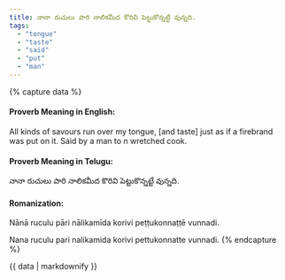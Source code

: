 ```yaml
---
title: నానా రుచులు పారి నాలికమీద కొరివి పెట్టుకొన్నట్టే వున్నది.
tags:
  - "tongue"
  - "taste"
  - "said"
  - "put"
  - "man"
---
```


{% capture data %}
#### Proverb Meaning in English:
All kinds of savours run over my tongue, [and taste] just as if a firebrand was put on it.
Said by a man to n wretched cook.

#### Proverb Meaning in Telugu:
నానా రుచులు పారి నాలికమీద కొరివి పెట్టుకొన్నట్టే వున్నది.

#### Romanization:
Nānā ruculu pāri nālikamīda korivi peṭṭukonnaṭṭē vunnadi.

Nana ruculu pari nalikamida korivi pettukonnatte vunnadi.
{% endcapture %}

{{ data | markdownify }}

